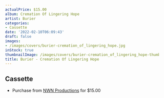 ```yaml
---
actualPrice: $15.00
album: Cremation Of Lingering Hope
artist: Burier
categories:
- Cassette
date: '2022-02-10T06:09:43'
draft: false
images:
- /images/covers/burier-cremation_of_lingering_hope.jpg
inStock: true
thumbnailImage: /images/covers/burier-cremation_of_lingering_hope-thumb.jpg
title: Burier - Cremation Of Lingering Hope
---
```


## Cassette
* Purchase from [NWN Productions](http://shop.nwnprod.com/index.php?route=product/product&path=73&product_id=20801&sort=pd.name&order=ASC) for $15.00
